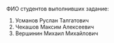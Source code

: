 ФИО студентов выполнивших задание:
1. Усманов Руслан Талгатович 
2. Чекашов Максим Алексеевич
3. Вершинин Михаил Михайлович
